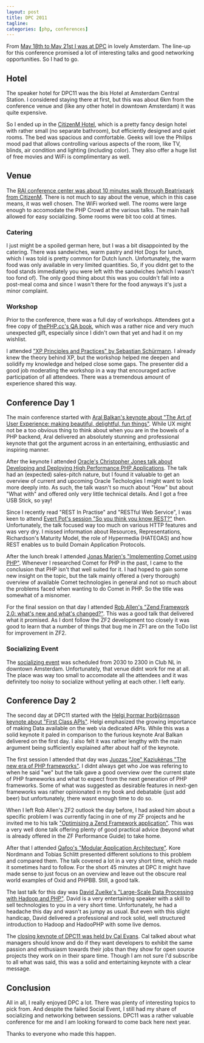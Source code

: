 ```yaml
---
layout: post
title: DPC 2011
tagline:
categories: [php, conferences]
---
```


From [May 18th to May 21st I was at DPC][10] in lovely Amsterdam. The line-up for this
conference promised a lot of interesting talks and good networking opportunities.
So I had to go.

## Hotel

The speaker hotel for DPC11 was the ibis Hotel at Amsterdam Central Station.
I considered staying there at first, but this was about 6km from the conference
venue and (like any other hotel in downtown Amsterdam) it was quite expensive.

So I ended up in the [CitizenM Hotel][11], which is a pretty fancy design hotel with
rather small (no separate bathroom), but efficiently designed and quiet rooms.
The bed was spacious and comfortable. Geeks will love the Philips mood pad that
allows controlling various aspects of the room, like TV, blinds, air condition
and lighting (including color). They also offer a huge list of free movies and
WiFi is complimentary as well.

## Venue

The [RAI conference center was about 10 minutes walk through Beatrixpark from CitizenM][12].
There is not much to say about the venue, which in this case means, it was well chosen.
The WiFi worked well. The rooms were large enough to accomodate the PHP Crowd
at the various talks. The main hall allowed for easy socializing. Some rooms
were bit too cold at times.

### Catering

I just might be a spoiled german here, but I was a bit disappointed by the
catering. There was sandwiches, warm pastry and Hot Dogs for lunch, which I was
told is pretty common for Dutch lunch. Unfortunately, the warm food was only
available in very limited quantities. So, if you didnt get to the food stands
immediately you were left with the sandwiches (which I wasn't too fond of).
The only good thing about this was you couldn't fall into a post-meal coma and since
I wasn't there for the food anyways it's just a minor complaint.

### Workshop

Prior to the conference, there was a full day of workshops. Attendees got a free copy
of [thePHP.cc's QA book][13], which was a rather nice
and very much unexpected gift, especially since I didn't own that yet and had
it on my wishlist.

I attended ["XP Principles and Practices" by Sebastian Schürmann][14].
I already knew the theory behind XP, but the workshop helped me deepen and
solidify my knowledge and helped close some gaps. The presenter did a good
job moderating the workshop in a way that encouraged active participation
of all attendees. There was a tremendous amount of experience shared this way.

## Conference Day 1

The main conference started with [Aral Balkan's keynote about "The Art of User Experience: making beautiful, delightful, fun things"][1]. While UX might not
be a too obvious thing to think about when you are in the bowels of a PHP
backend, Aral delivered an absolutely stunning and professional keynote that
got the argument across in an entertaining, enthusiastic and inspiring manner.

After the keynote I attended [Oracle's Christopher Jones talk about Developing and Deploying High Performance PHP Applications][2]. The talk had an (expected)
sales-pitch nature, but I found it valuable to get an overview of current and
upcoming Oracle Techologies I might want to look more deeply into. As such,
the talk wasn't so much about "How" but about "What with" and offered only
very little technical details. And I got a free USB Stick, so yay!

Since I recently read "REST In Practise" and "RESTful Web Service", I was keen
to attend [Evert Pot's session "So you think you know REST?"][3] then.
Unfortunately, the talk focused way too much on various HTTP features and was
very dry. I missed information about Resources, Representations, Richardson's
Maturity Model, the role of Hypermedia (HATEOAS) and how REST enables us to
build Domain Application Protocols.

After the lunch break I attended [Jonas Marien's "Implementing Comet using PHP"][5].
Whenever I researched Comet for PHP in the past, I came to the conclusion that
PHP isn't that well suited for it. I had hoped to gain some new insight on the topic,
but the talk mainly offered a (very thorough) overview of available Comet
technologies in general and not so much about the problems faced when wanting to
do Comet in PHP. So the title was somewhat of a misnomer.

For the final session on that day I attended [Rob Allen's "Zend Framework 2.0: what's new and what's changed?"][4]. This was a good talk that delivered what
it promised. As I dont follow the ZF2 development too closely it was good to
learn that a number of things that bug me in ZF1 are on the ToDo list for
improvement in ZF2.

### Socializing Event

The [socializing event][15] was scheduled from 2030 to 2300 in Club NL in downtown
Amsterdam. Unfortunately, that venue didnt work for me at all. The place was
way too small to accomodate all the attendees and it was definitely too noisy
to socialize without yelling at each other. I left early.

## Conference Day 2

The second day at DPC11 started with the [Helgi Þormar Þorbjörnsson keynote about "First Class APIs"][16]. Helgi emphasized the growing
importance of making Data available on the web via dedicated APIs. While this was
a solid keynote it paled in comparison to the furious keynote Aral Balkan delivered
on the first day. I also felt it was rather lengthy with the main argument being
sufficiently explained after about half of the keynote.

The first session I attended that day was [Juozas "Joe" Kaziukėnas "The new era of PHP frameworks"][6]. I didnt always get who Joe was refering to when he
said "we" but the talk gave a good overview over the current state of PHP
frameworks and what to expect from the next generation of PHP frameworks.
Some of what was suggested as desirable features in next-gen frameworks was
rather opinionated in my book and debatable (just add beer) but unfortunately,
there wasnt enough time to do so.

When I left Rob Allen's ZF2 outlook the day before, I had asked him about a
specific problem I was currently facing in one of my ZF projects and he invited
me to his talk ["Optimising a Zend Framework application"][7]. This was a very
well done talk offering plenty of good practical advice (beyond what is already
offered in the ZF Performance Guide) to take home.

After that I attended [Qafoo's "Modular Application Architecture"][17]. Kore
Nordmann and Tobias Schlitt presented different solutions to this problem and
compared them. The talk covered a lot in a very short time, which made it
sometimes hard to follow. For the short 45 minutes at DPC it might have made
sense to just focus on an overview and leave out the obscure real world examples
of Oxid and PHPBB. Still, a good talk.

The last talk for this day was [David Zuelke's "Large-Scale Data Processing with Hadoop and PHP"][8]. David is a very entertaining speaker with a skill to sell
technologies to you in a very short time. Unfortunately, he had a headache this
day and wasn't as jumpy as usual. But even with this slight handicap, David
delivered a professional and rock solid, well structured introduction to
Hadoop and HadooPHP with some live demos.

The [closing keynote of DPC11 was held by Cal Evans][9]. Cal talked about what
managers should know and do if they want developers to exhibit the same
passion and enthusiasm towards their jobs than they show for open source
projects they work on in their spare time. Though I am not sure I'd subscribe
to all what was said, this was a solid and entertaining keynote with a clear message.

## Conclusion

All in all, I really enjoyed DPC a lot. There was plenty of interesting topics
to pick from. And despite the failed Social Event, I still had my share
of socializing and networking between sessions. DPC11 was a rather valuable
conference for me and I am looking forward to come back here next year.

Thanks to everyone who made this happen.

 [1]: http://joind.in/talk/view/3375
 [2]: http://joind.in/talk/view/3225
 [3]: http://joind.in/talk/view/3231
 [4]: http://joind.in/talk/view/3238
 [5]: http://joind.in/talk/view/3237
 [6]: http://joind.in/talk/view/3244
 [7]: http://joind.in/talk/view/3245
 [8]: http://joind.in/talk/view/3252
 [9]: http://joind.in/talk/view/3254
 [10]: http://joind.in/event/view/603
 [11]: http://www.citizenm.com/
 [12]: http://bit.ly/mGFH3R
 [13]: http://qualityassuranceinphpprojects.com/
 [14]: http://joind.in/talk/view/3217
 [15]: http://joind.in/talk/view/3376
 [16]: http://joind.in/talk/view/3241
 [17]: http://joind.in/talk/view/3249